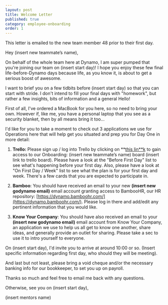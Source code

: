 ```yaml
---
layout: post
title: Welcome Letter
published: true
category: employee-onboarding
order: 1
---
```

This letter is emailed to the new team member 48 prior to their first day.

<!-- more -->

Hey (insert new teammate’s name),

On behalf of the whole team here at Dynamo, I am super pumped that you're joining our team on (insert start day)! I hope you enjoy these few final life-before-Dynamo days because life, as you know it, is about to get a serious boost of awesome.

I want to brief you on a few tidbits before (insert start day) so that you can start with stride. I don't intend to fill your final days with "homework", but rather a few insights, bits of information and a general Hello!

First of all, I've ordered a MacBook for you here, so no need to bring your own. However if, like me, you have a personal laptop that you see as a security blanket, then by all means bring it too... 

I'd like for you to take a moment to check out 3 applications we use for Operations here that will help get you situated and prep you for Day One in more detail:

1. **Trello:** Please sign up / log into Trello by clicking on **[this lin**k](https://trello.com/invite/b/ZxFEyZDL/f862181836a874a33112c234871d6cb0/onboarding-sam) to gain access to our Onboarding: (insert new teammate’s name) board (insert link to trello board). Please have a look at the "Before First Day" list to see what's happening before your first day. Also, please have a look at "On First Day / Week" list to see what the plan is for your first day and week. There's a few cards that you are expected to participate in. 

2. **Bamboo**: You should have received an email to your new **(insert new godynamo email)** email account granting access to BambooHR, our HR repository: [https://dynamo.bamboohr.com/](https://dynamo.bamboohr.com/). Please log in there and add/edit any pertinent information that you would like.

3. **Know Your Company**: You should have also received an email to your **(insert new godynamo email)**  email account from Know Your Company, an application we use to help us all get to know one another, share ideas, and generally provide an outlet for sharing. Please take a sec to use it to intro yourself to everyone.

On (insert start day), I'd invite you to arrive at around 10:00 or so. (Insert specific information regarding first day, who should they will be meeting).

And last but not least, please bring a void cheque and/or the necessary banking info for our bookkeeper, to set you up on payroll.

Thanks so much and feel free to email me back with any questions.

Otherwise, see you on (insert start day),

(insert mentors name)

